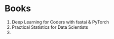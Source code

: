 # Books

1. Deep Learning for Coders with fastai & PyTorch
2. Practical Statistics for Data Scientists
3. 
